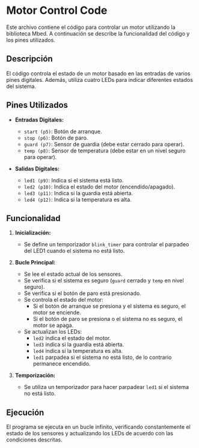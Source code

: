 # Motor Control Code

Este archivo contiene el código para controlar un motor utilizando la biblioteca Mbed. A continuación se describe la funcionalidad del código y los pines utilizados.

## Descripción

El código controla el estado de un motor basado en las entradas de varios pines digitales. Además, utiliza cuatro LEDs para indicar diferentes estados del sistema.

## Pines Utilizados

- **Entradas Digitales:**
  - `start (p5)`: Botón de arranque.
  - `stop (p6)`: Botón de paro.
  - `guard (p7)`: Sensor de guardia (debe estar cerrado para operar).
  - `temp (p8)`: Sensor de temperatura (debe estar en un nivel seguro para operar).

- **Salidas Digitales:**
  - `led1 (p9)`: Indica si el sistema está listo.
  - `led2 (p10)`: Indica el estado del motor (encendido/apagado).
  - `led3 (p11)`: Indica si la guardia está abierta.
  - `led4 (p12)`: Indica si la temperatura es alta.

## Funcionalidad

1. **Inicialización:**
   - Se define un temporizador `blink_timer` para controlar el parpadeo del LED1 cuando el sistema no está listo.

2. **Bucle Principal:**
   - Se lee el estado actual de los sensores.
   - Se verifica si el sistema es seguro (`guard` cerrado y `temp` en nivel seguro).
   - Se verifica si el botón de paro está presionado.
   - Se controla el estado del motor:
     - Si el botón de arranque se presiona y el sistema es seguro, el motor se enciende.
     - Si el botón de paro se presiona o el sistema no es seguro, el motor se apaga.
   - Se actualizan los LEDs:
     - `led2` indica el estado del motor.
     - `led3` indica si la guardia está abierta.
     - `led4` indica si la temperatura es alta.
     - `led1` parpadea si el sistema no está listo, de lo contrario permanece encendido.

3. **Temporización:**
   - Se utiliza un temporizador para hacer parpadear `led1` si el sistema no está listo.

## Ejecución

El programa se ejecuta en un bucle infinito, verificando constantemente el estado de los sensores y actualizando los LEDs de acuerdo con las condiciones descritas.